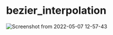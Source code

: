 # bezier_interpolation

![Screenshot from 2022-05-07 12-57-43](https://user-images.githubusercontent.com/26245600/167251450-7c097417-4e02-4979-9a7a-f3755c0250f5.png)


